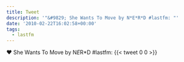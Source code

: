 ```yaml
---
title: Tweet
description: '"&#9829; She Wants To Move by N*E*R*D #lastfm: "'
date: '2010-02-22T16:02:58+00:00'
tags:
  - lastfm
---
```

&#9829; She Wants To Move by N*E*R*D #lastfm: 
      {{< tweet 0 0 >}}
    
